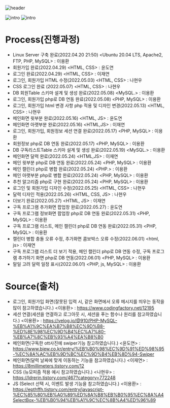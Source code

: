 ![header](https://capsule-render.vercel.app/api?type=waving&color=auto&height=300&section=header&text=SubscriptionPlanner&fontSize=70)

![intro](https://capsule-render.vercel.app/api?type=transparent&text=창의적공학설계%20프로젝트&fontAlign=50&animation=blink&fontSize=40&section=intro&height=50)
![intro](https://capsule-render.vercel.app/api?type=transparent&text=이용환,이재연,윤도연,나현우&fontAlign=50&animation=blink&fontSize=20&section=intro&height=50)

# Process(진행과정)
- Linux Server 구축 완료(2022.04.20 21:50) <Ubuntu 20.04 LTS, Apache2, FTP, PHP, MySQL> : 이용환
- 회원가입 완료(2022.04.29) <HTML, CSS> : 윤도연
- 로그인 완료(2022.04.29) <HTML, CSS> : 이재연
- 로그인, 회원가입 HTML 수정(2022.05.03) <HTML, CSS> : 나현우
- CSS 로그인 완료 (2022.05.07) <HTML, CSS> : 나현우
- DB 회원Table 스키마 설계 및 생성 완료(2022.05.08) <MySQL.> : 이용환
- 로그인, 회원가입 php로 DB 연동 완료(2022.05.08) <PHP, MySQL> : 이용환
- 로그인, 회원가입 html 변경 사항 php 적용 및 디자인 변경(2022.05.13) <HTML, CSS> : 나현우
- 메인화면 윗부분 완료(2022.05.16) <HTML, JS> : 윤도연
- 메인화면 아랫부분 완료(2022.05.16) <HTML,JS> : 이재연
- 로그인, 회원가입, 회원정보 세션 연결 완료(2022.05.17) <PHP, MySQL> : 이용환
- 회원정보 php로 DB 연동 완료(2022.05.17) <PHP, MySQL> : 이용환
- DB 구독리스트Table 스키마 설계 및 생성 완료(2022.05.19) <MySQL.> : 이용환
- 메인화면 달력 완료(2022.05.24) <HTML,JS> : 이재연
- 메인 윗부분 php로 DB 연동 완료(2022.05.24) <PHP, MySQL> : 이용환
- 메인 캘린더 php로 병합 완료(2022.05.24) <PHP.> : 이용환
- 메인 아랫부분 php로 병합 완료(2022.05.24) <PHP, MySQL> : 이용환
- 추천 알고리즘 php로 구현 완료(2022.05.24) <PHP, MySQL> : 이용환
- 로그인 및 회원가입 디자인 수정(2022.05.25) <HTML, CSS> : 나현우
- 달력 디자인 적용(2022.05.26) <HTML, CSS, JS> : 나현우
- 더보기 완료(2022.05.27) <HTML, JS> : 이재연
- 구독 프로그램 추가화면 팝업창 완료(2022.05.27) <HTML> : 윤도연
- 구독 프로그램 정보화면 팝업창 php로 DB 연동 완료(2022.05.31) <PHP, MySQL> : 이용환
- 구독 프로그램 리스트, 메인 캘린더 php로 DB 연동 완료(2022.05.31) <PHP, MySQL> : 이용환
- 캘린더 병합 충돌 오류 수정, 추가화면 콤보박스 오류 수정(2022.06.01) <html, js> : 이재연
- 구독 프로그램 리스트 더 보기 적용, 메인 캘린더 php로 DB 연동 수정, 구독 프로그램 추가하기 화면 php로 DB 연동(2022.06.01) <PHP, MySQL> : 이용환
- 말일 고려 달력 일정 표시(2022.06.01) <PHP, js, MySQL> : 이용환

# Source(출처)
- 로그인, 회원가입 화면(잘못된 입력 시, 같은 화면에서 오류 메시지를 띄우는 동작을 많이 참고하였습니다.) <이용환> : https://www.codingfactory.net/12195
- 세션 연결(세션을 연결하고 로그아웃 시, 세션을 푸는 함수나 원리를 참고하였습니다.) <이용환> : https://velog.io/@910/PHP-MySQL-%EB%A1%9C%EA%B7%B8%EC%9D%B8-%ED%8E%98%EC%9D%B4%EC%A7%80-%EB%A7%8C%EB%93%A4%EA%B8%B0
- 메인화면(구독한 ott사진에 swiper기능 참고하였습니다.) <윤도연> : https://www.biew.co.kr/entry/%EB%B0%98%EC%9D%91%ED%98%95-%EC%8A%AC%EB%9D%BC%EC%9D%B4%EB%8D%94-Swiper
- 메인화면(달력 날짜에 맞게 이동하는 기능을 참고하였습니다.) <이재연> : https://8millimeters.tistory.com/12
- CSS (뉴모피즘 적용 예시 참고하였습니다.) <나현우> : https://ldrerin.tistory.com/467?category=772248
- JS (Select 선택 시, 이벤트 발생 기능을 참고하였습니다.) <이용환> : https://epthffh.tistory.com/entry/javascript-%EC%85%80%EB%A0%89%ED%8A%B8%EB%B0%95%EC%8A%A4SelectBox-%EB%B0%94%EB%A1%9C%EC%8B%A4%ED%96%89
